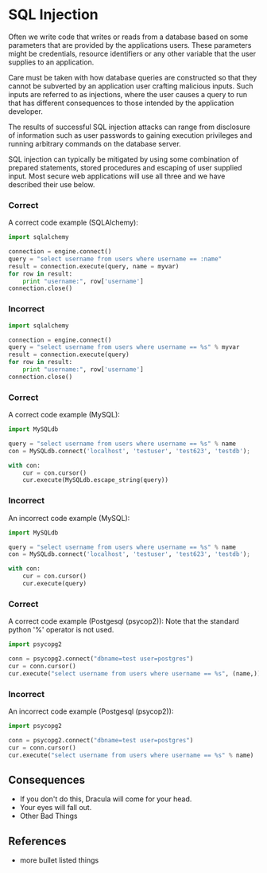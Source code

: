 
SQL Injection
=====================

Often we write code that writes or reads from a database based on some
parameters that are provided by the applications users. These parameters might
be credentials, resource identifiers or any other variable that the user
supplies to an application.

Care must be taken with how database queries are constructed so that they
cannot be subverted by an application user crafting malicious inputs. Such
inputs are referred to as injections, where the user causes a query to run that
has different consequences to those intended by the application developer.

The results of successful SQL injection attacks can range from disclosure of
information such as user passwords to gaining execution privileges and running
arbitrary commands on the database server.

SQL injection can typically be mitigated by using some combination of prepared
statements, stored procedures and escaping of user supplied input. Most secure
web applications will use all three and we have described their use below.

### Correct
A correct code example (SQLAlchemy):
```python
import sqlalchemy

connection = engine.connect()
query = "select username from users where username == :name"
result = connection.execute(query, name = myvar)
for row in result:
    print "username:", row['username']
connection.close()
```

### Incorrect
```python
import sqlalchemy

connection = engine.connect()
query = "select username from users where username == %s" % myvar
result = connection.execute(query)
for row in result:
    print "username:", row['username']
connection.close()
```

### Correct
A correct code example (MySQL):
```python
import MySQLdb

query = "select username from users where username == %s" % name
con = MySQLdb.connect('localhost', 'testuser', 'test623', 'testdb');

with con:
    cur = con.cursor()
    cur.execute(MySQLdb.escape_string(query))
```

### Incorrect
An incorrect code example (MySQL):
```python
import MySQLdb

query = "select username from users where username == %s" % name
con = MySQLdb.connect('localhost', 'testuser', 'test623', 'testdb');

with con:
    cur = con.cursor()
    cur.execute(query)
```

### Correct
A correct code example (Postgesql (psycop2)):
Note that the standard python '%' operator is not used.
```python
import psycopg2

conn = psycopg2.connect("dbname=test user=postgres")
cur = conn.cursor()
cur.execute("select username from users where username == %s", (name,))
```

### Incorrect
An incorrect code example (Postgesql (psycop2)):
```python
import psycopg2

conn = psycopg2.connect("dbname=test user=postgres")
cur = conn.cursor()
cur.execute("select username from users where username == %s" % name)
```

## Consequences

* If you don't do this, Dracula will come for your head.
* Your eyes will fall out.
* Other Bad Things

## References

* more bullet listed things
